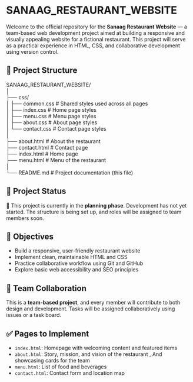 # SANAAG_RESTAURANT_WEBSITE

Welcome to the official repository for the **Sanaag Restaurant Website** — a team-based web development project aimed at building a responsive and visually appealing website for a fictional restaurant. This project will serve as a practical experience in HTML, CSS, and collaborative development using version control.

## 📁 Project Structure

SANAAG_RESTAURANT_WEBSITE/  
│  
├── css/  
│ ├── common.css # Shared styles used across all pages  
│ ├── index.css # Home page styles  
│ ├── menu.css # Menu page styles  
│ ├── about.css # About page styles  
│ └── contact.css # Contact page styles  
│  
├── about.html # About the restaurant  
├── contact.html # Contact page  
├── index.html # Home page  
├── menu.html # Menu of the restaurant  
│  
└── README.md # Project documentation (this file)

## 📌 Project Status

🚧 This project is currently in the **planning phase**. Development has not yet started. The structure is being set up, and roles will be assigned to team members soon.

## 🎯 Objectives

- Build a responsive, user-friendly restaurant website
- Implement clean, maintainable HTML and CSS
- Practice collaborative workflow using Git and GitHub
- Explore basic web accessibility and SEO principles

## 👥 Team Collaboration

This is a **team-based project**, and every member will contribute to both design and development. Tasks will be assigned collaboratively using issues or a task board.

## ✅ Pages to Implement

- `index.html`: Homepage with welcoming content and featured items
- `about.html`: Story, mission, and vision of the restaurant , And showcasing cards for the team
- `menu.html`: List of food and beverages
- `contact.html`: Contact form and location map
